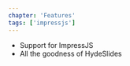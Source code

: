 ```yaml
---
chapter: 'Features'
tags: ['impressjs']
---
```



* Support for ImpressJS
* All the goodness of HydeSlides
